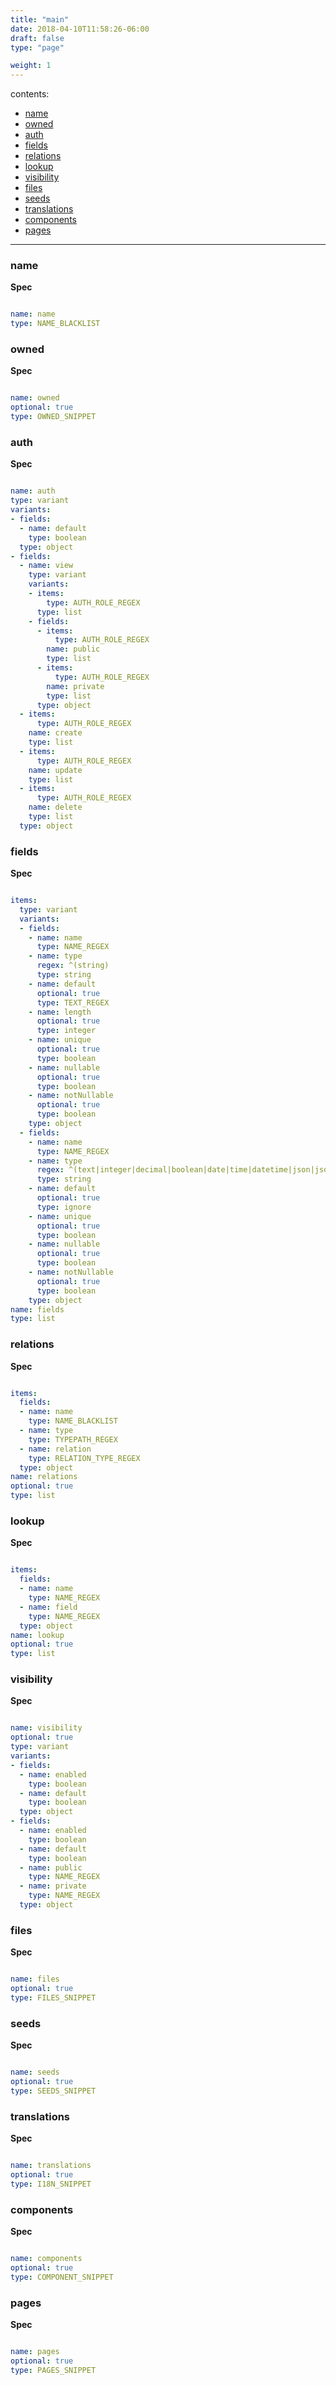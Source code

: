 ```yaml
---
title: "main"
date: 2018-04-10T11:58:26-06:00
draft: false
type: "page"

weight: 1
---
```


contents:

- [name](#name)
- [owned](#owned)
- [auth](#auth)
- [fields](#fields)
- [relations](#relations)
- [lookup](#lookup)
- [visibility](#visibility)
- [files](#files)
- [seeds](#seeds)
- [translations](#translations)
- [components](#components)
- [pages](#pages)

---

### name

__Spec__

```yaml

name: name
type: NAME_BLACKLIST

```

### owned

__Spec__

```yaml

name: owned
optional: true
type: OWNED_SNIPPET

```

### auth

__Spec__

```yaml

name: auth
type: variant
variants:
- fields:
  - name: default
    type: boolean
  type: object
- fields:
  - name: view
    type: variant
    variants:
    - items:
        type: AUTH_ROLE_REGEX
      type: list
    - fields:
      - items:
          type: AUTH_ROLE_REGEX
        name: public
        type: list
      - items:
          type: AUTH_ROLE_REGEX
        name: private
        type: list
      type: object
  - items:
      type: AUTH_ROLE_REGEX
    name: create
    type: list
  - items:
      type: AUTH_ROLE_REGEX
    name: update
    type: list
  - items:
      type: AUTH_ROLE_REGEX
    name: delete
    type: list
  type: object

```

### fields

__Spec__

```yaml

items:
  type: variant
  variants:
  - fields:
    - name: name
      type: NAME_REGEX
    - name: type
      regex: ^(string)
      type: string
    - name: default
      optional: true
      type: TEXT_REGEX
    - name: length
      optional: true
      type: integer
    - name: unique
      optional: true
      type: boolean
    - name: nullable
      optional: true
      type: boolean
    - name: notNullable
      optional: true
      type: boolean
    type: object
  - fields:
    - name: name
      type: NAME_REGEX
    - name: type
      regex: ^(text|integer|decimal|boolean|date|time|datetime|json|jsonb)
      type: string
    - name: default
      optional: true
      type: ignore
    - name: unique
      optional: true
      type: boolean
    - name: nullable
      optional: true
      type: boolean
    - name: notNullable
      optional: true
      type: boolean
    type: object
name: fields
type: list

```

### relations

__Spec__

```yaml

items:
  fields:
  - name: name
    type: NAME_BLACKLIST
  - name: type
    type: TYPEPATH_REGEX
  - name: relation
    type: RELATION_TYPE_REGEX
  type: object
name: relations
optional: true
type: list

```

### lookup

__Spec__

```yaml

items:
  fields:
  - name: name
    type: NAME_REGEX
  - name: field
    type: NAME_REGEX
  type: object
name: lookup
optional: true
type: list

```

### visibility

__Spec__

```yaml

name: visibility
optional: true
type: variant
variants:
- fields:
  - name: enabled
    type: boolean
  - name: default
    type: boolean
  type: object
- fields:
  - name: enabled
    type: boolean
  - name: default
    type: boolean
  - name: public
    type: NAME_REGEX
  - name: private
    type: NAME_REGEX
  type: object

```

### files

__Spec__

```yaml

name: files
optional: true
type: FILES_SNIPPET

```

### seeds

__Spec__

```yaml

name: seeds
optional: true
type: SEEDS_SNIPPET

```

### translations

__Spec__

```yaml

name: translations
optional: true
type: I18N_SNIPPET

```

### components

__Spec__

```yaml

name: components
optional: true
type: COMPONENT_SNIPPET

```

### pages

__Spec__

```yaml

name: pages
optional: true
type: PAGES_SNIPPET

```

